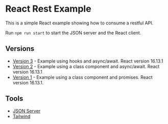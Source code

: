 # React Rest Example

This is a simple React example showing how to consume a restful API.

Run `npm run start` to start the JSON server and the React client.

## Versions

- [Version 3](https://github.com/DavidBuck/react-rest-example/tree/v3.0) - Example using hooks and async/await. React version 16.13.1
- [Version 2](https://github.com/DavidBuck/react-rest-example/tree/v2.0) - Example using a class component and async/await. React version 16.13.1
- [Version 1](https://github.com/DavidBuck/react-rest-example/tree/v1.0) - Example using a class component and promises. React version 16.13.1.

## Tools

- [JSON Server](https://github.com/typicode/json-server)
- [Tailwind](https://tailwindcss.com)
